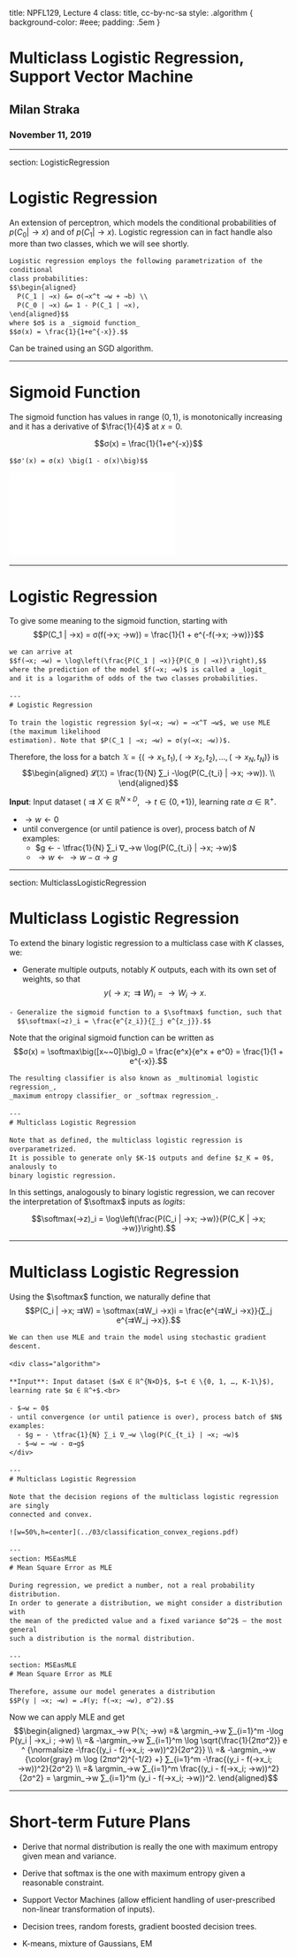 title: NPFL129, Lecture 4
class: title, cc-by-nc-sa
style: .algorithm { background-color: #eee; padding: .5em }
# Multiclass Logistic Regression, Support Vector Machine

## Milan Straka

### November 11, 2019

---
section: LogisticRegression
# Logistic Regression

An extension of perceptron, which models the conditional probabilities
of $p(C_0|→x)$ and of $p(C_1|→x)$. Logistic regression can in fact
handle also more than two classes, which we will see shortly.

~~~
Logistic regression employs the following parametrization of the conditional
class probabilities:
$$\begin{aligned}
  P(C_1 | →x) &= σ(→x^t →w + →b) \\
  P(C_0 | →x) &= 1 - P(C_1 | →x),
\end{aligned}$$
where $σ$ is a _sigmoid function_
$$σ(x) = \frac{1}{1+e^{-x}}.$$

~~~
Can be trained using an SGD algorithm.

---
# Sigmoid Function

The sigmoid function has values in range $(0, 1)$, is monotonically
increasing and it has a derivative of $\frac{1}{4}$ at $x=0$.

$$σ(x) = \frac{1}{1+e^{-x}}$$

~~~
$$σ'(x) = σ(x) \big(1 - σ(x)\big)$$

~~~
![w=100%](../03/sigmoid.pdf)

---
# Logistic Regression

To give some meaning to the sigmoid function, starting with
$$P(C_1 | →x) = σ(f(→x; →w)) = \frac{1}{1 + e^{-f(→x; →w)}}$$
~~~
we can arrive at
$$f(→x; →w) = \log\left(\frac{P(C_1 | →x)}{P(C_0 | →x)}\right),$$
where the prediction of the model $f(→x; →w)$ is called a _logit_
and it is a logarithm of odds of the two classes probabilities.

---
# Logistic Regression

To train the logistic regression $y(→x; →w) = →x^T →w$, we use MLE (the maximum likelihood
estimation). Note that $P(C_1 | →x; →w) = σ(y(→x; →w))$.

~~~
Therefore, the loss for a batch $𝕏=\{(→x_1, t_1), (→x_2, t_2), …, (→x_N, t_N)\}$
is
$$\begin{aligned}
𝓛(𝕏) = \frac{1}{N} ∑_i -\log(P(C_{t_i} | →x; →w)). \\
\end{aligned}$$

<div class="algorithm">

**Input**: Input dataset ($⇉X ∈ ℝ^{N×D}$, $→t ∈ \{0, +1\}$), learning rate $α ∈ ℝ^+$.<br>

- $→w ← 0$
- until convergence (or until patience is over), process batch of $N$ examples:
  - $g ← - \tfrac{1}{N} ∑_i ∇_→w \log(P(C_{t_i} | →x; →w)$
  - $→w ← →w - α→g$
</div>

---
section: MulticlassLogisticRegression
# Multiclass Logistic Regression

To extend the binary logistic regression to a multiclass case with $K$ classes, we:
- Generate multiple outputs, notably $K$ outputs, each with its own set of
  weights, so that
  $$y(→x; ⇉W)_i = →W_i →x.$$

~~~
- Generalize the sigmoid function to a $\softmax$ function, such that
  $$\softmax(→z)_i = \frac{e^{z_i}}{∑_j e^{z_j}}.$$

~~~
  Note that the original sigmoid function can be written as
  $$σ(x) = \softmax\big([x~~0]\big)_0 = \frac{e^x}{e^x + e^0} = \frac{1}{1 + e^{-x}}.$$

~~~
The resulting classifier is also known as _multinomial logistic regression_,
_maximum entropy classifier_ or _softmax regression_.

---
# Multiclass Logistic Regression

Note that as defined, the multiclass logistic regression is overparametrized.
It is possible to generate only $K-1$ outputs and define $z_K = 0$, analously to
binary logistic regression.

~~~
In this settings, analogously to binary logistic regression, we can recover the
interpretation of $\softmax$ inputs as _logits_:

$$\softmax(→z)_i = \log\left(\frac{P(C_i | →x; →w)}{P(C_K | →x; →w)}\right).$$

---
# Multiclass Logistic Regression

Using the $\softmax$ function, we naturally define that
$$P(C_i | →x; ⇉W) = \softmax(⇉W_i →x)i = \frac{e^{⇉W_i →x}}{∑_j e^{⇉W_j →x}}.$$

~~~
We can then use MLE and train the model using stochastic gradient descent.

<div class="algorithm">

**Input**: Input dataset ($⇉X ∈ ℝ^{N×D}$, $→t ∈ \{0, 1, …, K-1\}$), learning rate $α ∈ ℝ^+$.<br>

- $→w ← 0$
- until convergence (or until patience is over), process batch of $N$ examples:
  - $g ← - \tfrac{1}{N} ∑_i ∇_→w \log(P(C_{t_i} | →x; →w)$
  - $→w ← →w - α→g$
</div>

---
# Multiclass Logistic Regression

Note that the decision regions of the multiclass logistic regression are singly
connected and convex.

![w=50%,h=center](../03/classification_convex_regions.pdf)

---
section: MSEasMLE
# Mean Square Error as MLE

During regression, we predict a number, not a real probability distribution.
In order to generate a distribution, we might consider a distribution with
the mean of the predicted value and a fixed variance $σ^2$ – the most general
such a distribution is the normal distribution.

---
section: MSEasMLE
# Mean Square Error as MLE

Therefore, assume our model generates a distribution
$$P(y | →x; →w) = 𝓝(y; f(→x; →w), σ^2).$$

~~~
Now we can apply MLE and get
$$\begin{aligned}
\argmax_→w P(𝕏; →w) =& \argmin_→w ∑_{i=1}^m -\log P(y_i | →x_i ; →w) \\
                         =& -\argmin_→w ∑_{i=1}^m \log \sqrt{\frac{1}{2πσ^2}}
                            e ^ {\normalsize -\frac{(y_i - f(→x_i; →w))^2}{2σ^2}} \\
                         =& -\argmin_→w {\color{gray} m \log (2πσ^2)^{-1/2} +}
                            ∑_{i=1}^m -\frac{(y_i - f(→x_i; →w))^2}{2σ^2} \\
                         =& \argmin_→w ∑_{i=1}^m \frac{(y_i - f(→x_i; →w))^2}{2σ^2} = \argmin_→w ∑_{i=1}^m (y_i - f(→x_i; →w))^2.
\end{aligned}$$

---
# Short-term Future Plans

- Derive that normal distribution is really the one with maximum entropy given
  mean and variance.

- Derive that softmax is the one with maximum entropy given a reasonable
  constraint.

- Support Vector Machines (allow efficient handling of user-prescribed
  non-linear transformation of inputs).

- Decision trees, random forests, gradient boosted decision trees.

- K-means, mixture of Gaussians, EM
